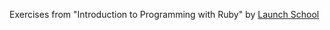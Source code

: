 Exercises from "Introduction to Programming with Ruby" by [Launch School](https://launchschool.com/)